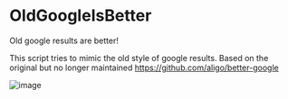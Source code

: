 # OldGoogleIsBetter
Old google results are better!

This script tries to mimic the old style of google results. Based on the original but no longer maintained https://github.com/aligo/better-google

![image](https://github.com/PINHOf/OldGoogleIsBetter/assets/6898403/e41792c5-d57e-4cc7-9a68-64d781d8c54a)
